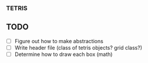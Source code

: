 ### TETRIS ###

TODO
---

- [ ] Figure out how to make abstractions 
- [ ] Write header file (class of tetris objects? grid class?)
- [ ] Determine how to draw each box (math)
